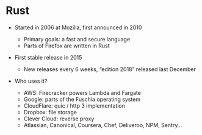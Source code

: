 
# Rust

* Started in 2006 at Mozilla, first announced in 2010
  * Primary goals: a fast and secure language
  * Parts of Firefox are written in Rust
  
* First stable release in 2015
  * New releases every 6 weeks, “edition 2018” released last December

* Who uses it?
  * AWS: Firecracker powers Lambda and Fargate
  * Google: parts of the Fuschia operating system
  * CloudFlare: quic / http 3 implementation
  * Dropbox: file storage
  * Clever Cloud: reverse proxy
  * Atlassian, Canonical, Coursera, Chef, Deliveroo, NPM, Sentry… 

